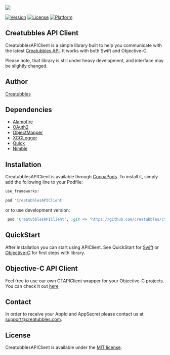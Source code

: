 [![](https://stateoftheart.creatubbles.com/wp-content/uploads/2015/01/ctb_home_logo.png)](https://www.creatubbles.com/)

[![Version](https://img.shields.io/cocoapods/v/CreatubblesAPIClient.svg?style=flat)](https://cocoapods.org/pods/CreatubblesAPIClient)
[![License](https://img.shields.io/cocoapods/l/CreatubblesAPIClient.svg?style=flat)](https://cocoapods.org/pods/CreatubblesAPIClient)
[![Platform](https://img.shields.io/cocoapods/p/CreatubblesAPIClient.svg?style=flat)](https://cocoapods.org/pods/CreatubblesAPIClient)

## Creatubbles API Client
CreatubblesAPIClient is a simple library built to help you communicate with the latest [Creatubbles API](https://stateoftheart.creatubbles.com/api/). It works with both Swift and Objective-C.

Please note, that library is still under heavy development, and interface may be slightly changed.

## Author
[Creatubbles](https://www.creatubbles.com/)

## Dependencies
- [Alamofire](https://github.com/Alamofire/Alamofire)
- [OAuth2](https://github.com/p2/OAuth2)
- [ObjectMapper](https://github.com/Hearst-DD/ObjectMapper)
- [XCGLogger](https://github.com/DaveWoodCom/XCGLogger)
- [Quick](https://github.com/Quick/Quick)
- [Nimble](https://github.com/Quick/Nimble)

## Installation

CreatubblesAPIClient is available through [CocoaPods](http://cocoapods.org). To install
it, simply add the following line to your Podfile:

```Ruby
use_frameworks!

pod 'CreatubblesAPIClient'
```
or to use development version:
```Ruby
 pod 'CreatubblesAPIClient', :git => 'https://github.com/creatubbles/ctb-api-swift.git', :branch => 'develop'
```

## QuickStart
After installation you can start using APIClient. See QuickStart for [Swift](QuickStart_Swift.md) or [Objective-C](QuickStart_ObjectiveC.md) for first steps with library.

## Objective-C API Client
Feel free to use our own CTAPIClient wrapper for your Objective-C projects. You can check it out [here](https://github.com/creatubbles/ctb-api-swift/tree/develop/ObjectiveC_APIClient)

## Contact
In order to receive your AppId and AppSecret please contact us at <support@creatubbles.com>.

## License

CreatubblesAPIClient is available under the [MIT license](https://github.com/creatubbles/ctb-api-swift/blob/master/LICENSE.md).
